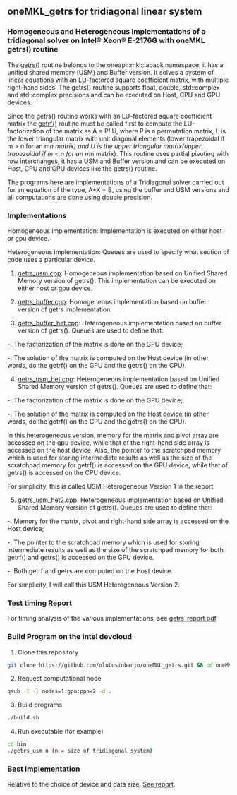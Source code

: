 ## oneMKL_getrs for tridiagonal linear system
### Homogeneous and Heterogeneous Implementations of a tridiagonal solver on Intel® Xeon® E-2176G with oneMKL getrs() routine

The [getrs()](https://oneapi-src.github.io/oneMKL/domains/lapack/getrs.html#onemkl-lapack-getrs) routine belongs to the oneapi::mkl::lapack namespace, it has a unified
shared memory (USM) and Buffer version. It solves a system of linear equations with an LU-factored square coefficient matrix, with multiple right-hand sides. 
The getrs() routine supports float, double, std::complex<float> and std::complex<double> precisions and can be executed on Host, CPU and GPU devices.
  
Since the getrs() routine works with an LU-factored square coefficient matrix the [getrf()](https://oneapi-src.github.io/oneMKL/domains/lapack/getrf.html#onemkl-lapack-getrf) routine must be called first to compute the LU-factorization of the matrix as A = P*L*U, where P is a permutation matrix, L is the lower triangular matrix with unit diagonal elements (lower trapezoidal if m > n for an m*n matrix) and U is the upper triangular matrix(upper trapezoidal if m < n for an m*n matrix). 
This routine uses partial pivoting with row interchanges, it has a USM and Buffer version and can be executed on Host, CPU and GPU devices like the getrs() routine.
                                                                                                                     
The programs here are implementations of a Tridiagonal solver carried out for an equation of the type, A*X = B, using the buffer and USM versions and all computations are done using double precision. 
                                                                                                                       
### Implementations

Homogeneous implementation: Implementation is executed on either host or gpu device.

Heterogeneous implementation: Queues are used to specify what section of code uses a particular device. 

1. [getrs_usm.cpp](https://github.com/olutosinbanjo/oneMKL_getrs/blob/b30786fab72070924d22037e62b349c70fc0ee7a/src/getrs_usm.cpp): Homogeneous implementation based on Unified Shared Memory version of getrs(). This implementation can be executed on either host or gpu device.

2. [getrs_buffer.cpp](https://github.com/olutosinbanjo/oneMKL_getrs/blob/b30786fab72070924d22037e62b349c70fc0ee7a/src/getrs_buffer.cpp): Homogeneous implementation based on buffer version of getrs implementation

3. [getrs_buffer_het.cpp](https://github.com/olutosinbanjo/oneMKL_getrs/blob/b30786fab72070924d22037e62b349c70fc0ee7a/src/getrs_buffer_het.cpp): Heterogeneous implementation based on buffer version of getrs(). Queues are used to define that:

  -. The factorization of the matrix is done on the GPU device;
  
  -. The solution of the matrix is computed on the Host device (in other words, do the getrf() on the GPU and the getrs() on the CPU).


4. [getrs_usm_het.cpp](https://github.com/olutosinbanjo/oneMKL_getrs/blob/b30786fab72070924d22037e62b349c70fc0ee7a/src/getrs_usm_het.cpp):  Heterogeneous implementation based on Unified Shared Memory version of getrs(). Queues are used to define that:

  -. The factorization of the matrix is done on the GPU device;
  
  -. The solution of the matrix is computed on the Host device (in other words, do the getrf() on the GPU and the getrs() on the CPU).
  
  In this heterogeneous version, memory for the matrix and pivot array are accessed on the gpu device, while that of the right-hand side array is accessed on the host device. Also, the pointer to the scratchpad memory which is used for storing intermediate results as well as the size of the scratchpad memory for getrf() is accessed on the GPU device, while that of getrs() is accessed on the CPU device. 

For simplicity, this is called USM Heterogeneous Version 1 in the report.

5.  [getrs_usm_het2.cpp](https://github.com/olutosinbanjo/oneMKL_getrs/blob/b30786fab72070924d22037e62b349c70fc0ee7a/src/getrs_usm_het2.cpp):  Heterogeneous implementation based on Unified Shared Memory version of getrs(). Queues are used to define that:

  -. Memory for the matrix, pivot and right-hand side array is accessed on the Host device;
  
  -. The pointer to the scratchpad memory which is used for storing intermediate results as well as the size of the scratchpad memory for both getrf() and getrs() is accessed on the GPU device.
  
  -. Both getrf and getrs are computed on the Host device.

For simplicity, I will call this USM Heterogeneous Version 2.

### Test timing Report

For timing analysis of the various implementations, see [getrs_report.pdf](https://github.com/olutosinbanjo/oneMKL_getrs/blob/e2a4d7d9438d54d3539fa56013ca98a08cbbcad1/getrs_report.pdf)

### Build Program on the intel devcloud

1. Clone this repository

```bash
git clone https://github.com/olutosinbanjo/oneMKL_getrs.git && cd oneMKL_getrs
```

2. Request computational node

```bash
qsub -I -l nodes=1:gpu:ppn=2 -d .
```

3. Build programs

```bash
./build.sh
```

4. Run executable (for example)

```bash
cd bin
./getrs_usm n (n = size of tridiagonal system)
```

### Best Implementation

Relative to the choice of device and data size. [See report](https://github.com/olutosinbanjo/oneMKL_getrs/blob/e1c4f68cd2b190c36be284e44c373729137887e8/getrs_report.pdf).

